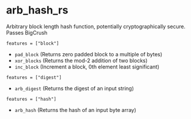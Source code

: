 # arb_hash_rs
Arbitrary block length hash function, potentially cryptographically secure. Passes BigCrush

`features = ["block"]`
- `pad_block` (Returns zero padded block to a multiple of bytes)
- `xor_blocks` (Returns the mod-2 addition of two blocks)
- `inc_block` (Increment a block, 0th element least significant)

`features = ["digest"]`
- `arb_digest` (Returns the digest of an input string)

`features = ["hash"]`
- `arb_hash` (Returns the hash of an input byte array)